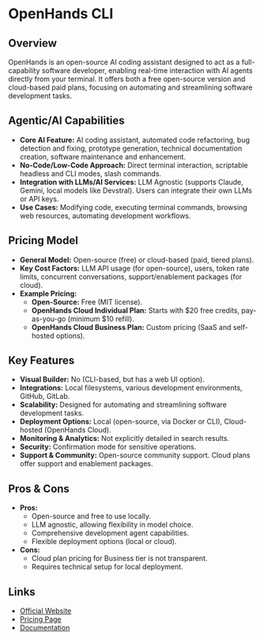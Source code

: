# OpenHands CLI

## Overview
OpenHands is an open-source AI coding assistant designed to act as a full-capability software developer, enabling real-time interaction with AI agents directly from your terminal. It offers both a free open-source version and cloud-based paid plans, focusing on automating and streamlining software development tasks.

## Agentic/AI Capabilities
*   **Core AI Feature:** AI coding assistant, automated code refactoring, bug detection and fixing, prototype generation, technical documentation creation, software maintenance and enhancement.
*   **No-Code/Low-Code Approach:** Direct terminal interaction, scriptable headless and CLI modes, slash commands.
*   **Integration with LLMs/AI Services:** LLM Agnostic (supports Claude, Gemini, local models like Devstral). Users can integrate their own LLMs or API keys.
*   **Use Cases:** Modifying code, executing terminal commands, browsing web resources, automating development workflows.

## Pricing Model
*   **General Model:** Open-source (free) or cloud-based (paid, tiered plans).
*   **Key Cost Factors:** LLM API usage (for open-source), users, token rate limits, concurrent conversations, support/enablement packages (for cloud).
*   **Example Pricing:**
    *   **Open-Source:** Free (MIT license).
    *   **OpenHands Cloud Individual Plan:** Starts with $20 free credits, pay-as-you-go (minimum $10 refill).
    *   **OpenHands Cloud Business Plan:** Custom pricing (SaaS and self-hosted options).

## Key Features
*   **Visual Builder:** No (CLI-based, but has a web UI option).
*   **Integrations:** Local filesystems, various development environments, GitHub, GitLab.
*   **Scalability:** Designed for automating and streamlining software development tasks.
*   **Deployment Options:** Local (open-source, via Docker or CLI), Cloud-hosted (OpenHands Cloud).
*   **Monitoring & Analytics:** Not explicitly detailed in search results.
*   **Security:** Confirmation mode for sensitive operations.
*   **Support & Community:** Open-source community support. Cloud plans offer support and enablement packages.

## Pros & Cons
*   **Pros:**
    *   Open-source and free to use locally.
    *   LLM agnostic, allowing flexibility in model choice.
    *   Comprehensive development agent capabilities.
    *   Flexible deployment options (local or cloud).
*   **Cons:**
    *   Cloud plan pricing for Business tier is not transparent.
    *   Requires technical setup for local deployment.

## Links
*   [Official Website](https://all-hands.dev/)
*   [Pricing Page](https://all-hands.dev/pricing)
*   [Documentation](https://docs.all-hands.dev/)